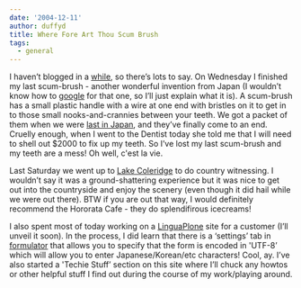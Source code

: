 ```yaml
---
date: '2004-12-11'
author: duffyd
title: Where Fore Art Thou Scum Brush
tags:
  - general
---
```


I haven’t blogged in a [while](/2004/12/04/plone-205-is-out/),
so there’s lots to say. On Wednesday I finished my last scum-brush -
another wonderful invention from Japan (I wouldn’t know how to [google](https://href.li/?http://www.google.com)
for that one, so I’ll just explain what it is). A scum-brush has a
small plastic handle with a wire at one end with bristles on it to get
in to those small nooks-and-crannies between your teeth. We got a
packet of them when we were [last in Japan](/2004/08/21/my-holiday-thus-far/),
and they’ve finally come to an end. Cruelly enough, when I went to the
Dentist today she told me that I will need to shell out $2000 to fix up
my teeth. So I’ve lost my last scum-brush and my teeth are a mess! Oh
well, c'est la vie.

Last Saturday we went up to [Lake Coleridge](https://href.li/?http://www.lakecoleridgenz.info/)
to do country witnessing. I wouldn’t say it was a ground-shattering
experience but it was nice to get out into the countryside and enjoy
the scenery (even though it did hail while we were out there). BTW if
you are out that way, I would definitely recommend the Hororata Cafe -
they do splendifirous icecreams!

I also spent most of today working on a [LinguaPlone](https://href.li/?http://www.plonesolutions.com/products/linguaplone/) site for a customer (I’ll unveil it soon). In the process, I did learn that there is a ‘settings’ tab in [formulator](https://href.li/?http://www.infrae.com/download/Formulator)
that allows you to specify that the form is encoded in 'UTF-8’ which
will allow you to enter Japanese/Korean/etc characters! Cool, ay. I’ve
also started a 'Techie Stuff’ section on this site where I’ll chuck any
howtos or other helpful stuff I find out during the course of my
work/playing around.
